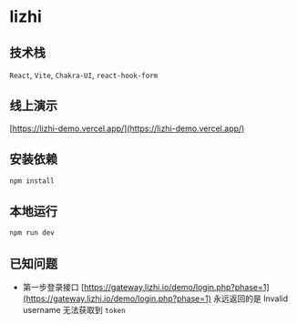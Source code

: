 # lizhi

## 技术栈

`React`, `Vite`, `Chakra-UI`, `react-hook-form`

## 线上演示

[https://lizhi-demo.vercel.app/](https://lizhi-demo.vercel.app/)

## 安装依赖

```sh
npm install
```

## 本地运行

```sh
npm run dev
```

## 已知问题

- 第一步登录接口 [https://gateway.lizhi.io/demo/login.php?phase=1](https://gateway.lizhi.io/demo/login.php?phase=1) 永远返回的是 Invalid username 无法获取到 `token`
